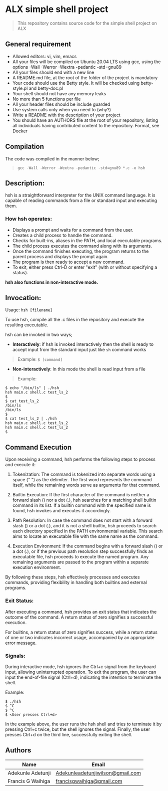 # ALX simple shell project
> This repository contains source code for the simple shell project on ALX

## General requirement
* Allowed editors: vi, vim, emacs
* All your files will be compiled on Ubuntu 20.04 LTS using gcc, using the options -Wall -Werror -Wextra -pedantic -std=gnu89
* All your files should end with a new line
* A README.md file, at the root of the folder of the project is mandatory
* Your code should use the Betty style. It will be checked using betty-style.pl and betty-doc.pl
* Your shell should not have any memory leaks
* No more than 5 functions per file
* All your header files should be include guarded
* Use system calls only when you need to (why?)
* Write a README with the description of your project
* You should have an AUTHORS file at the root of your repository, listing all individuals having contributed content to the repository. Format, see Docker

## Compilation
The code was compiled in the manner below;
> `gcc -Wall -Werror -Wextra -pedantic -std=gnu89 *.c -o hsh`

## Description:
hsh is a straightforward interpreter for the UNIX command language. It is capable of reading commands from a file or standard input and executing them.

### How hsh operates:
* Displays a prompt and waits for a command from the user.
* Creates a child process to handle the command.
* Checks for built-ins, aliases in the PATH, and local executable programs.
* The child process executes the command along with its arguments.
* Once the command finishes executing, the program returns to the parent process and displays the prompt again.
* The program is then ready to accept a new command.
* To exit, either press Ctrl-D or enter "exit" (with or without specifying a status).

**hsh also functions in non-interactive mode.**

## Invocation:
Usage: `hsh [filename]`

To use hsh, compile all the .c files in the repository and execute the resulting executable.

hsh can be invoked in two ways;
* **Interactively**:
  if hsh is invoked interactively then the shell is ready to accept input from the standard input just like `sh` command works

> Example:
  > `$ [command]`
* **Non-interactively**:
  In this mode the shell is read input from a file

> Example:
  ```shell
  $ echo "/bin/ls" | ./hsh
  hsh main.c shell.c test_ls_2
  $
  $ cat test_ls_2
  /bin/ls
  /bin/ls
  $
  $ cat test_ls_2 | ./hsh
  hsh main.c shell.c test_ls_2
  hsh main.c shell.c test_ls_2
  $
  ```

## Command Execution
Upon receiving a command, hsh performs the following steps to process and execute it:

1. Tokenization: The command is tokenized into separate words using a space (" ") as the delimiter. The first word represents the command itself, while the remaining words serve as arguments for that command.

2. Builtin Execution: If the first character of the command is neither a forward slash () nor a dot (.), hsh searches for a matching shell builtin command in its list. If a builtin command with the specified name is found, hsh invokes and executes it accordingly.

3. Path Resolution: In case the command does not start with a forward slash () or a dot (.), and it is not a shell builtin, hsh proceeds to search each directory specified in the PATH environmental variable. This search aims to locate an executable file with the same name as the command.

4. Execution Environment: If the command begins with a forward slash () or a dot (.), or if the previous path resolution step successfully finds an executable file, hsh proceeds to execute the named program. Any remaining arguments are passed to the program within a separate execution environment.

By following these steps, hsh effectively processes and executes commands, providing flexibility in handling both builtins and external programs.

### Exit Status:
After executing a command, hsh provides an exit status that indicates the outcome of the command. A return status of zero signifies a successful execution.

For builtins, a return status of zero signifies success, while a return status of one or two indicates incorrect usage, accompanied by an appropriate error message.

### Signals:
During interactive mode, hsh ignores the Ctrl+c signal from the keyboard input, allowing uninterrupted operation. To exit the program, the user can input the end-of-file signal (Ctrl+d), indicating the intention to terminate the shell.

Example:
```shell
$ ./hsh
$ ^C
$ ^C
$ <User presses Ctrl+d>
```
In the example above, the user runs the hsh shell and tries to terminate it by pressing Ctrl+c twice, but the shell ignores the signal. Finally, the user presses Ctrl+d on the third line, successfully exiting the shell.

## Authors
|Name|Email|
|----|-----|
|Adekunle Adetunji|Adekunleadetunjiwilson@gmail.com|
|Francis G Waihiga|francisgwaihiga@gmail.com|
